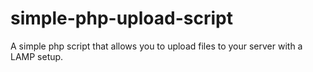 # simple-php-upload-script
A simple php script that allows you to upload files to your server with a LAMP setup.
